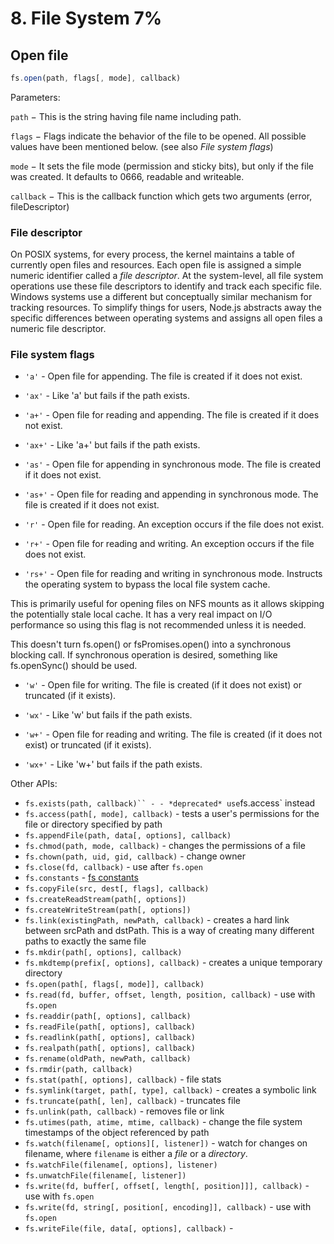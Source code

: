 # 8. File System 7%

## Open file

```js
fs.open(path, flags[, mode], callback)
```

Parameters:

`path` − This is the string having file name including path.

`flags` − Flags indicate the behavior of the file to be opened. All possible values have been mentioned below. (see also _File system flags_)

`mode` − It sets the file mode (permission and sticky bits), but only if the file was created. It defaults to 0666, readable and writeable.

`callback` − This is the callback function which gets two arguments (error, fileDescriptor)

### File descriptor

On POSIX systems, for every process, the kernel maintains a table of currently open files and resources. Each open file is assigned a simple numeric identifier called a _file descriptor_. At the system-level, all file system operations use these file descriptors to identify and track each specific file. Windows systems use a different but conceptually similar mechanism for tracking resources. To simplify things for users, Node.js abstracts away the specific differences between operating systems and assigns all open files a numeric file descriptor.

### File system flags

-   `'a'` - Open file for appending. The file is created if it does not exist.

-   `'ax'` - Like 'a' but fails if the path exists.

-   `'a+'` - Open file for reading and appending. The file is created if it does not exist.

-   `'ax+'` - Like 'a+' but fails if the path exists.

-   `'as'` - Open file for appending in synchronous mode. The file is created if it does not exist.

-   `'as+'` - Open file for reading and appending in synchronous mode. The file is created if it does not exist.

-   `'r'` - Open file for reading. An exception occurs if the file does not exist.

-   `'r+'` - Open file for reading and writing. An exception occurs if the file does not exist.

-   `'rs+'` - Open file for reading and writing in synchronous mode. Instructs the operating system to bypass the local file system cache.

This is primarily useful for opening files on NFS mounts as it allows skipping the potentially stale local cache. It has a very real impact on I/O performance so using this flag is not recommended unless it is needed.

This doesn't turn fs.open() or fsPromises.open() into a synchronous blocking call. If synchronous operation is desired, something like fs.openSync() should be used.

-   `'w'` - Open file for writing. The file is created (if it does not exist) or truncated (if it exists).

-   `'wx'` - Like 'w' but fails if the path exists.

-   `'w+'` - Open file for reading and writing. The file is created (if it does not exist) or truncated (if it exists).

-   `'wx+'` - Like 'w+' but fails if the path exists.

Other APIs:

-   ` fs.exists(path, callback)`` - - *deprecated* use `fs.access` instead
-   `fs.access(path[, mode], callback)` - tests a user's permissions for the file or directory specified by path
-   `fs.appendFile(path, data[, options], callback)`
-   `fs.chmod(path, mode, callback)` - changes the permissions of a file
-   `fs.chown(path, uid, gid, callback)` - change owner
-   `fs.close(fd, callback)` - use after `fs.open`
-   `fs.constants` - [fs constants](https://nodejs.org/dist/latest/docs/api/fs.html#fs_fs_constants_1)
-   `fs.copyFile(src, dest[, flags], callback)`
-   `fs.createReadStream(path[, options])`
-   `fs.createWriteStream(path[, options])`
-   `fs.link(existingPath, newPath, callback)` - creates a hard link between srcPath and dstPath. This is a way of creating many different paths to exactly the same file
-   `fs.mkdir(path[, options], callback)`
-   `fs.mkdtemp(prefix[, options], callback)` - creates a unique temporary directory
-   `fs.open(path[, flags[, mode]], callback)`
-   `fs.read(fd, buffer, offset, length, position, callback)` - use with `fs.open`
-   `fs.readdir(path[, options], callback)`
-   `fs.readFile(path[, options], callback)`
-   `fs.readlink(path[, options], callback)`
-   `fs.realpath(path[, options], callback)`
-   `fs.rename(oldPath, newPath, callback)`
-   `fs.rmdir(path, callback)`
-   `fs.stat(path[, options], callback)` - file stats
-   `fs.symlink(target, path[, type], callback)` - creates a symbolic link
-   `fs.truncate(path[, len], callback)` - truncates file
-   `fs.unlink(path, callback)` - removes file or link
-   `fs.utimes(path, atime, mtime, callback)` - change the file system timestamps of the object referenced by path
-   `fs.watch(filename[, options][, listener])` - watch for changes on filename, where `filename` is either a _file_ or a _directory_.
-   `fs.watchFile(filename[, options], listener)`
-   `fs.unwatchFile(filename[, listener])`
-   `fs.write(fd, buffer[, offset[, length[, position]]], callback)` - use with `fs.open`
-   `fs.write(fd, string[, position[, encoding]], callback)` - use with `fs.open`
-   `fs.writeFile(file, data[, options], callback)` -
